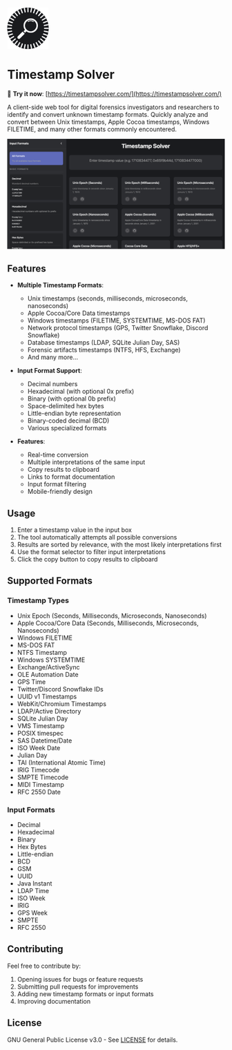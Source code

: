 ![Timestamp Solver Logo](favicon.png)

# Timestamp Solver

🚀 **Try it now**: [https://timestampsolver.com/](https://timestampsolver.com/)

A client-side web tool for digital forensics investigators and researchers to identify and convert unknown timestamp formats. Quickly analyze and convert between Unix timestamps, Apple Cocoa timestamps, Windows FILETIME, and many other formats commonly encountered.

![Timestamp Solver Screenshot](screenshot.png)

## Features

- **Multiple Timestamp Formats**:
  - Unix timestamps (seconds, milliseconds, microseconds, nanoseconds)
  - Apple Cocoa/Core Data timestamps
  - Windows timestamps (FILETIME, SYSTEMTIME, MS-DOS FAT)
  - Network protocol timestamps (GPS, Twitter Snowflake, Discord Snowflake)
  - Database timestamps (LDAP, SQLite Julian Day, SAS)
  - Forensic artifacts timestamps (NTFS, HFS, Exchange)
  - And many more...

- **Input Format Support**:
  - Decimal numbers
  - Hexadecimal (with optional 0x prefix)
  - Binary (with optional 0b prefix)
  - Space-delimited hex bytes
  - Little-endian byte representation
  - Binary-coded decimal (BCD)
  - Various specialized formats

- **Features**:
  - Real-time conversion
  - Multiple interpretations of the same input
  - Copy results to clipboard
  - Links to format documentation
  - Input format filtering
  - Mobile-friendly design

## Usage

1. Enter a timestamp value in the input box
2. The tool automatically attempts all possible conversions
3. Results are sorted by relevance, with the most likely interpretations first
4. Use the format selector to filter input interpretations
5. Click the copy button to copy results to clipboard

## Supported Formats

### Timestamp Types
- Unix Epoch (Seconds, Milliseconds, Microseconds, Nanoseconds)
- Apple Cocoa/Core Data (Seconds, Milliseconds, Microseconds, Nanoseconds)
- Windows FILETIME
- MS-DOS FAT
- NTFS Timestamp
- Windows SYSTEMTIME
- Exchange/ActiveSync
- OLE Automation Date
- GPS Time
- Twitter/Discord Snowflake IDs
- UUID v1 Timestamps
- WebKit/Chromium Timestamps
- LDAP/Active Directory
- SQLite Julian Day
- VMS Timestamp
- POSIX timespec
- SAS Datetime/Date
- ISO Week Date
- Julian Day
- TAI (International Atomic Time)
- IRIG Timecode
- SMPTE Timecode
- MIDI Timestamp
- RFC 2550 Date

### Input Formats
- Decimal
- Hexadecimal
- Binary
- Hex Bytes
- Little-endian
- BCD
- GSM
- UUID
- Java Instant
- LDAP Time
- ISO Week
- IRIG
- GPS Week
- SMPTE
- RFC 2550

## Contributing

Feel free to contribute by:
1. Opening issues for bugs or feature requests
2. Submitting pull requests for improvements
3. Adding new timestamp formats or input formats
4. Improving documentation

## License

GNU General Public License v3.0 - See [LICENSE](LICENSE) for details. 
